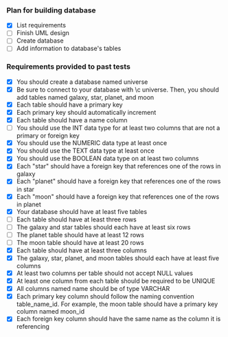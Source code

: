 ### Plan for building database
- [x] List requirements
- [ ] Finish UML design
- [ ] Create database
- [ ] Add information to database's tables
### Requirements provided to past tests
- [x] You should create a database named universe
- [x] Be sure to connect to your database with \c universe. Then, you should add tables named galaxy, star, planet, and moon
- [x] Each table should have a primary key
- [x] Each primary key should automatically increment
- [x] Each table should have a name column
- [ ] You should use the INT data type for at least two columns that are not a primary or foreign key
- [x] You should use the NUMERIC data type at least once
- [x] You should use the TEXT data type at least once
- [x] You should use the BOOLEAN data type on at least two columns
- [x] Each "star" should have a foreign key that references one of the rows in galaxy
- [x] Each "planet" should have a foreign key that references one of the rows in star
- [x] Each "moon" should have a foreign key that references one of the rows in planet
- [x] Your database should have at least five tables
- [ ] Each table should have at least three rows
- [ ] The galaxy and star tables should each have at least six rows
- [ ] The planet table should have at least 12 rows
- [ ] The moon table should have at least 20 rows
- [x] Each table should have at least three columns
- [x] The galaxy, star, planet, and moon tables should each have at least five columns
- [x] At least two columns per table should not accept NULL values
- [x] At least one column from each table should be required to be UNIQUE
- [x] All columns named name should be of type VARCHAR
- [x] Each primary key column should follow the naming convention table_name_id. For example, the moon table should have a primary key column named moon_id
- [x] Each foreign key column should have the same name as the column it is referencing